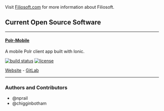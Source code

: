 Visit [Filiosoft.com](https://filiosoft.com) for more information about Filiosoft.

## Current Open Source Software

***

#### [Polr-Mobile](https://gitlab.filiosoft.com/filiosoft-oss/polr-mobile)
A mobile Polr client app built with Ionic.

[![build status](https://gitlab.filiosoft.com/filiosoft-oss/polr-mobile/badges/master/build.svg)](https://gitlab.filiosoft.com/filiosoft-oss/polr-mobile/commits/master)
[![license](https://img.shields.io/github/license/Filiosoft/polr-mobile.svg?maxAge=2592000)](https://gitlab.filiosoft.com/filiosoft-oss/polr-mobile/blob/master/LICENSE)

[Website](https://polr-mobile.filiosoft.net) - [GitLab](https://gitlab.filiosoft.com/filiosoft-oss/polr-mobile)

***


### Authors and Contributors
* @nprail
* @chigginbotham
